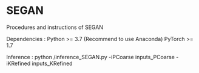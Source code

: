 # SEGAN
Procedures and instructions of SEGAN


Dependencies :
Python >= 3.7 (Recommend to use Anaconda)
PyTorch >= 1.7


Inference :
python /inference_SEGAN.py -iPCoarse inputs_PCoarse -iKRefined inputs_KRefined 
